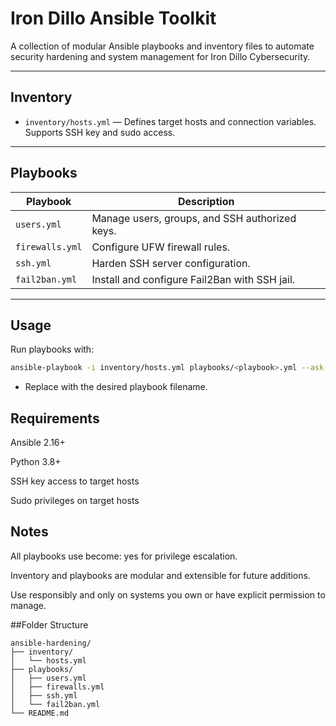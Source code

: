 # Iron Dillo Ansible Toolkit

A collection of modular Ansible playbooks and inventory files to automate security hardening and system management for Iron Dillo Cybersecurity.

---

## Inventory

- `inventory/hosts.yml` — Defines target hosts and connection variables. Supports SSH key and sudo access.

---

## Playbooks

| Playbook         | Description                                            |
|------------------|--------------------------------------------------------|
| `users.yml`      | Manage users, groups, and SSH authorized keys.         |
| `firewalls.yml`  | Configure UFW firewall rules.                           |
| `ssh.yml`        | Harden SSH server configuration.                        |
| `fail2ban.yml`   | Install and configure Fail2Ban with SSH jail.           |

---

## Usage

Run playbooks with:

```bash
ansible-playbook -i inventory/hosts.yml playbooks/<playbook>.yml --ask-become-pass
```
- Replace <playbook> with the desired playbook filename.

## Requirements
Ansible 2.16+

Python 3.8+

SSH key access to target hosts

Sudo privileges on target hosts

## Notes
All playbooks use become: yes for privilege escalation.

Inventory and playbooks are modular and extensible for future additions.

Use responsibly and only on systems you own or have explicit permission to manage.

##Folder Structure
```
ansible-hardening/
├── inventory/
│   └── hosts.yml
├── playbooks/
│   ├── users.yml
│   ├── firewalls.yml
│   ├── ssh.yml
│   └── fail2ban.yml
└── README.md
```

